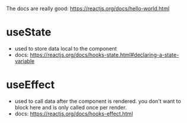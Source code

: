 The docs are really good: https://reactjs.org/docs/hello-world.html

# useState

- used to store data local to the component
- docs: https://reactjs.org/docs/hooks-state.html#declaring-a-state-variable

# useEffect

- used to call data after the component is rendered. you don't want to block here and is only called once per render.
- docs: https://reactjs.org/docs/hooks-effect.html
